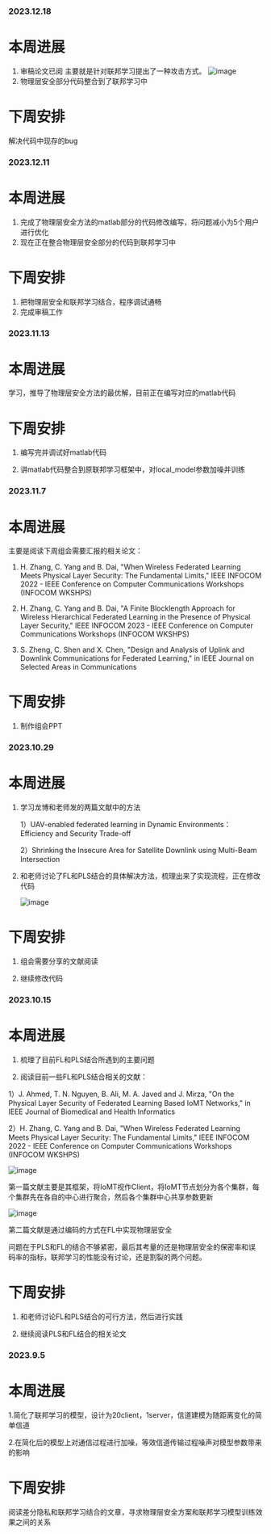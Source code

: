 ### 2023.12.18
# 本周进展
1. 审稿论文已阅
   主要就是针对联邦学习提出了一种攻击方式。
     ![image](./github/4.jpg)
3. 物理层安全部分代码整合到了联邦学习中

# 下周安排
解决代码中现存的bug

### 2023.12.11
# 本周进展
1. 完成了物理层安全方法的matlab部分的代码修改编写，将问题减小为5个用户进行优化
2. 现在正在整合物理层安全部分的代码到联邦学习中

# 下周安排
1. 把物理层安全和联邦学习结合，程序调试通畅
2. 完成审稿工作

### 2023.11.13
# 本周进展
学习，推导了物理层安全方法的最优解，目前正在编写对应的matlab代码

# 下周安排
1. 编写完并调试好matlab代码

2. 讲matlab代码整合到原联邦学习框架中，对local_model参数加噪并训练


### 2023.11.7
# 本周进展
主要是阅读下周组会需要汇报的相关论文：

   1) H. Zhang, C. Yang and B. Dai, "When Wireless Federated Learning Meets Physical Layer Security: The Fundamental Limits," IEEE INFOCOM 2022 - IEEE Conference on Computer Communications Workshops (INFOCOM WKSHPS)

   2) H. Zhang, C. Yang and B. Dai, "A Finite Blocklength Approach for Wireless Hierarchical Federated Learning in the Presence of Physical Layer Security," IEEE INFOCOM 2023 - IEEE Conference on Computer Communications Workshops (INFOCOM WKSHPS)

   3) S. Zheng, C. Shen and X. Chen, "Design and Analysis of Uplink and Downlink Communications for Federated Learning," in IEEE Journal on Selected Areas in Communications

# 下周安排

1. 制作组会PPT

### 2023.10.29
# 本周进展
1. 学习龙博和老师发的两篇文献中的方法

   1）UAV-enabled federated learning in Dynamic Environments：Efficiency and Security Trade-off

   2）Shrinking the Insecure Area  for Satellite Downlink using Multi-Beam Intersection
  
2. 和老师讨论了FL和PLS结合的具体解决方法，梳理出来了实现流程，正在修改代码

   ![image](./github/3.jpg)
   
# 下周安排
1. 组会需要分享的文献阅读

2. 继续修改代码

### 2023.10.15
# 本周进展
1. 梳理了目前FL和PLS结合所遇到的主要问题

2. 阅读目前一些FL和PLS结合相关的文献：

1）J. Ahmed, T. N. Nguyen, B. Ali, M. A. Javed and J. Mirza, "On the Physical Layer Security of Federated Learning Based IoMT Networks," in IEEE Journal of Biomedical and Health Informatics

2）H. Zhang, C. Yang and B. Dai, "When Wireless Federated Learning Meets Physical Layer Security: The Fundamental Limits," IEEE INFOCOM 2022 - IEEE Conference on Computer Communications Workshops (INFOCOM WKSHPS)

![image](./github/1.png)

第一篇文献主要是其框架，将IoMT视作Client，将IoMT节点划分为各个集群，每个集群先在各自的中心进行聚合，然后各个集群中心共享参数更新

![image](./github/2.jpg)

第二篇文献是通过编码的方式在FL中实现物理层安全

问题在于PLS和FL的结合不够紧密，最后其考量的还是物理层安全的保密率和误码率的指标，联邦学习的性能没有讨论，还是割裂的两个问题。
# 下周安排
1. 和老师讨论FL和PLS结合的可行方法，然后进行实践

2. 继续阅读PLS和FL结合的相关论文

### 2023.9.5
# 本周进展
1.简化了联邦学习的模型，设计为20client，1server，信道建模为随距离变化的简单信道

2.在简化后的模型上对通信过程进行加噪，等效信道传输过程噪声对模型参数带来的影响
# 下周安排
阅读差分隐私和联邦学习结合的文章，寻求物理层安全方案和联邦学习模型训练效果之间的关系
